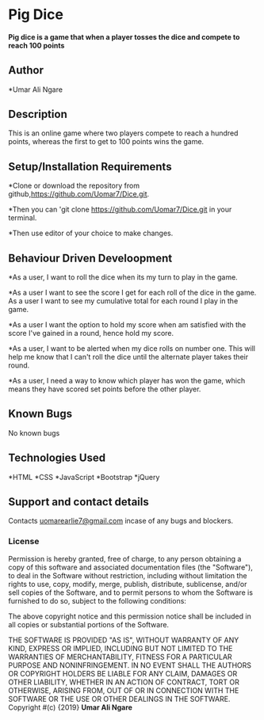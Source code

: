 # Pig Dice
#### Pig dice is a game that when a player tosses the dice and compete to reach 100 points
## Author
*Umar Ali Ngare

## Description

This is an online game where two players compete to reach a hundred points, whereas the first to get to 100 points wins the game. 

## Setup/Installation Requirements

*Clone or download the repository from github,https://github.com/Uomar7/Dice.git.

*Then you can 'git clone https://github.com/Uomar7/Dice.git in your terminal.

*Then use editor of your choice to make changes.

## Behaviour Driven Develoopment

*As a user, I want to roll the dice when its my turn to play in the game.

*As a user I want to see the score I get for each roll of the dice in the game.
As a user I want to see my cumulative total for each round I play in the game.

*As a user I want the option to hold my score when am satisfied with the score I've gained in a round, hence hold my score.

*As a user, I want to be alerted when my dice rolls on number one. This will help me know 
that I can't roll the dice until the alternate player takes their round.

*As a user, I need a way to know which player has won the game, which means they have scored set points before the other player.


## Known Bugs
No known bugs

## Technologies Used
*HTML
*CSS
*JavaScript
*Bootstrap
*jQuery

## Support and contact details
Contacts uomarearlie7@gmail.com incase of any bugs and blockers.

### License

Permission is hereby granted, free of charge, to any person obtaining a copy
of this software and associated documentation files (the "Software"), to deal
in the Software without restriction, including without limitation the rights
to use, copy, modify, merge, publish, distribute, sublicense, and/or sell
copies of the Software, and to permit persons to whom the Software is
furnished to do so, subject to the following conditions:

The above copyright notice and this permission notice shall be included in all
copies or substantial portions of the Software.

THE SOFTWARE IS PROVIDED "AS IS", WITHOUT WARRANTY OF ANY KIND, EXPRESS OR
IMPLIED, INCLUDING BUT NOT LIMITED TO THE WARRANTIES OF MERCHANTABILITY,
FITNESS FOR A PARTICULAR PURPOSE AND NONINFRINGEMENT. IN NO EVENT SHALL THE
AUTHORS OR COPYRIGHT HOLDERS BE LIABLE FOR ANY CLAIM, DAMAGES OR OTHER
LIABILITY, WHETHER IN AN ACTION OF CONTRACT, TORT OR OTHERWISE, ARISING FROM,
OUT OF OR IN CONNECTION WITH THE SOFTWARE OR THE USE OR OTHER DEALINGS IN THE
SOFTWARE.
Copyright #(c) {2019} **Umar Ali Ngare**
